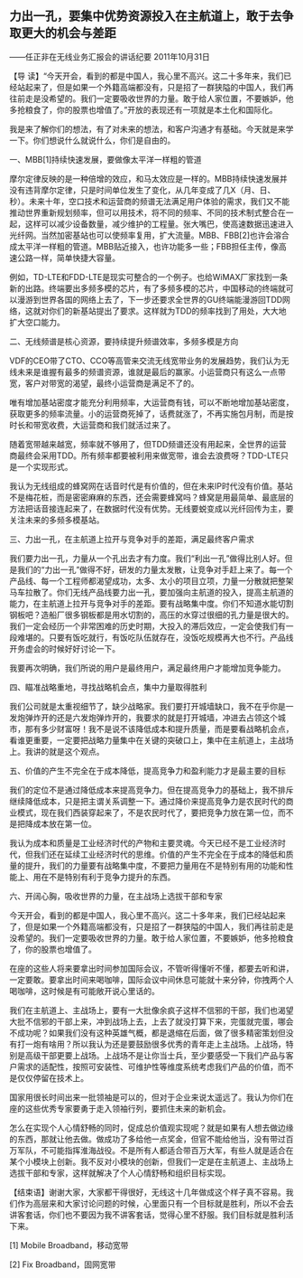 ## 力出一孔，要集中优势资源投入在主航道上，敢于去争取更大的机会与差距

——任正非在无线业务汇报会的讲话纪要
2011年10月31日



【导  读】“今天开会，看到的都是中国人，我心里不高兴。这二十多年来，我们已经站起来了，但是如果一个外籍高端都没有，只是招了一群狭隘的中国人，我们再往前走是没希望的。我们一定要吸收世界的力量。敢于给人家位置，不要嫉妒，他多抢粮食了，你的股票也增值了。”开放的表现还有一项就是本土化和国际化。



我是来了解你们的想法，有了对未来的想法，和客户沟通才有基础。今天就是来学一下。你们想说什么就说什么，你们是自由的。

一、MBB[1]持续快速发展，要做像太平洋一样粗的管道

摩尔定律反映的是一种倍增的效应，和马太效应是一样的。MBB持续快速发展并没有违背摩尔定律，只是时间单位发生了变化，从几年变成了几X（月、日、秒）。未来十年，空口技术和运营商的频谱无法满足用户体验的需求，我们又不能推动世界重新规划频率，但可以用技术，将不同的频率、不同的技术制式整合在一起，这样可以减少设备数量，减少维护的工程量。张大嘴巴，使高速数据迅速进入光纤网。当然加密基站也可以使频率复用，扩大流量。MBB、FBB[2]也许会溶合成太平洋一样粗的管道。MBB贴近接入，也许功能多一些；FBB担任主传，像高速公路一样，简单快捷大容量。

例如，TD-LTE和FDD-LTE是现实可整合的一个例子。也给WiMAX厂家找到一条新的出路。终端要出多频多模的芯片，有了多频多模的芯片，中国移动的终端就可以漫游到世界各国的网络上去了，下一步还要求全世界的GU终端能漫游回TDD网络，这就对你们的新基站提出了要求。这样就为TDD的频率找到了用处，大大地扩大空口能力。

二、无线频谱是核心资源，要持续提升频谱效率，多频多模是方向

VDF的CEO带了CTO、CCO等高管来交流无线宽带业务的发展趋势，我们认为无线未来是谁握有最多的频谱资源，谁就是最后的赢家。小运营商只有这么一点带宽，客户对带宽的渴望，最终小运营商是满足不了的。

唯有增加基站密度才能充分利用频率，大运营商有钱，可以不断地增加基站密度，获取更多的频率流量。小的运营商死掉了，话费就涨了，不再实施包月制，而是按时长和带宽收费，大运营商和我们就活过来了。

随着宽带越来越宽，频率就不够用了，但TDD频谱还没有用起来，全世界的运营商最终会采用TDD。所有频率都要被利用来做宽带，谁会去浪费呀？TDD-LTE只是一个实现形式。

我认为无线组成的蜂窝网在话音时代是有价值的，但在未来IP时代没有价值。基站不是梅花桩，而是密密麻麻的东西，还会需要蜂窝吗？蜂窝是用最简单、最底层的方法把话音接连起来了，在数据时代没有优势。无线要蜕变成以光纤回传为主，要关注未来的多频多模基站。

三、力出一孔，在主航道上拉开与竞争对手的差距，满足最终客户需求

我们要力出一孔，力量从一个孔出去才有力度。我们“利出一孔”做得比别人好。但是我们的“力出一孔”做得不好，研发的力量太发散，让竞争对手赶上来了。每一个产品线、每一个工程师都渴望成功，太多、太小的项目立项，力量一分散就把整架马车拉散了。你们无线产品线要力出一孔，要加强向主航道的投入，提高主航道的能力，在主航道上拉开与竞争对手的差距。要有战略集中度。你们不知道水能切割钢板吧？造船厂很多钢板都是用水切割的，高压的水穿过很细的孔力量是很大的。我们一定会经历一个非常困难的历史时期，大投入的滞后效应，一定会使我们有一段难堪的。只要有饭吃就行，有饭吃队伍就存在，没饭吃规模再大也不行。产品线开务虚会的时候好好讨论一下。

我要再次明确，我们所说的用户是最终用户，满足最终用户才能增加竞争能力。

四、瞄准战略重地，寻找战略机会点，集中力量取得胜利

我们公司就是太重视细节了，缺少战略家。我们要打开城墙缺口，我不在乎你是一发炮弹炸开的还是六发炮弹炸开的，我要求的就是打开城墙，冲进去占领这个城市，那有多少财富呀！我不是说不该降低成本和提升质量，而是要看战略机会点，看谁更重要，一定要把战略力量集中在关键的突破口上，集中在主航道上，主战场上。我讲的就是这个观点。

五、价值的产生不完全在于成本降低，提高竞争力和盈利能力才是最主要的目标

我们的定位不是通过降低成本来提高竞争力。但在提高竞争力的基础上，我不排斥继续降低成本，只是把主谓关系调整一下。通过降价来提高竞争力是农民时代的商业模式，现在我们西装穿起来了，不是农民时代了，要把竞争力放在第一位，而不是把降成本放在第一位。

我认为成本和质量是工业经济时代的产物和主要灵魂。今天已经不是工业经济时代，但我们还在延续工业经济时代的思维。价值的产生不完全在于成本的降低和质量的提升，我们的力量要有战略集中度，不要把力量用在不是特别有用的功能和性能上、用在不是特别有利于竞争力提升的东西。

六、开阔心胸，吸收世界的力量，在主战场上选拔干部和专家

今天开会，看到的都是中国人，我心里不高兴。这二十多年来，我们已经站起来了，但是如果一个外籍高端都没有，只是招了一群狭隘的中国人，我们再往前走是没希望的。我们一定要吸收世界的力量。敢于给人家位置，不要嫉妒，他多抢粮食了，你的股票也增值了。

在座的这些人将来要拿出时间参加国际会议，不管听得懂听不懂，都要去听和讲，一定要敢。要拿出时间来喝咖啡，国际会议中间休息可能就十来分钟，你拽两个人喝咖啡，这时候是有可能敞开说心里话的。

我们在主航道上、主战场上，要有一大批像余疯子这样不信邪的干部，我们也渴望大批不信邪的干部上来，冲到战场上去，上去了就没打算下来，完蛋就完蛋，哪会不成功呢？如果我们没有这种英雄气概，都是退缩在后面，做了很多精密策划但没有打一炮有啥用？所以我认为还是要鼓励很多优秀的青年走上主战场。上战场，特别是高级干部更要上战场。上战场不是让你当士兵，至少要感受一下我们产品与客户需求的适配性，按照可安装性、可维护性等维度系统考虑我们产品的价值，而不是仅仅停留在技术上。

国家用很长时间出来一批领袖是可以的，但对于企业来说太遥远了。我认为你们在座的这些优秀专家要勇于走入领袖行列，要抓住未来的新机会。

怎么在实现个人心情舒畅的同时，促成总价值观实现呢？就是如果有人想去做边缘的东西，那就让他去做。做成功了多给他一点奖金，但官不能给他当，没有带过百万军队，不可能指挥淮海战役。不是所有人都适合带百万大军，有些人就是适合在某个小模块上创新。我不反对小模块的创新，但我们一定是在主航道上、主战场上选拔干部和专家，这样就解决了个人心情舒畅和组织目标实现。

【结束语】谢谢大家，大家都干得很好，无线这十几年做成这个样子真不容易。我们作为高层来和大家讨论问题的时候，心里面只有一个目标就是胜利，所以不会去讲客套话，你们也不要因为我不讲客套话，觉得心里不舒服。我们目标就是胜利活下来。


[1] Mobile Broadband，移动宽带

[2] Fix Broadband，固网宽带
